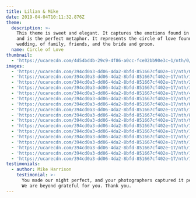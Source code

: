 ```yaml
---
title: Lilian & Mike
date: 2019-04-04T10:11:32.876Z
theme:
  description: >-
    This theme is sweet and elegant. It captures the emotions found in a wedding
    and is the perfect metaphor. It represents the circle of love found within a
    wedding, of family, friends, and the bride and groom.
  name: Circle of Love
thumbnail:
  - 'https://ucarecdn.com/4d54bd4b-29c9-4f86-a0cc-fce02bb90e3c~1/nth/0/'
images:
  - 'https://ucarecdn.com/394cd0a3-dd06-4da2-8bfd-851667cf402e~17/nth/0/'
  - 'https://ucarecdn.com/394cd0a3-dd06-4da2-8bfd-851667cf402e~17/nth/1/'
  - 'https://ucarecdn.com/394cd0a3-dd06-4da2-8bfd-851667cf402e~17/nth/2/'
  - 'https://ucarecdn.com/394cd0a3-dd06-4da2-8bfd-851667cf402e~17/nth/3/'
  - 'https://ucarecdn.com/394cd0a3-dd06-4da2-8bfd-851667cf402e~17/nth/4/'
  - 'https://ucarecdn.com/394cd0a3-dd06-4da2-8bfd-851667cf402e~17/nth/5/'
  - 'https://ucarecdn.com/394cd0a3-dd06-4da2-8bfd-851667cf402e~17/nth/6/'
  - 'https://ucarecdn.com/394cd0a3-dd06-4da2-8bfd-851667cf402e~17/nth/7/'
  - 'https://ucarecdn.com/394cd0a3-dd06-4da2-8bfd-851667cf402e~17/nth/8/'
  - 'https://ucarecdn.com/394cd0a3-dd06-4da2-8bfd-851667cf402e~17/nth/9/'
  - 'https://ucarecdn.com/394cd0a3-dd06-4da2-8bfd-851667cf402e~17/nth/10/'
  - 'https://ucarecdn.com/394cd0a3-dd06-4da2-8bfd-851667cf402e~17/nth/11/'
  - 'https://ucarecdn.com/394cd0a3-dd06-4da2-8bfd-851667cf402e~17/nth/12/'
  - 'https://ucarecdn.com/394cd0a3-dd06-4da2-8bfd-851667cf402e~17/nth/13/'
  - 'https://ucarecdn.com/394cd0a3-dd06-4da2-8bfd-851667cf402e~17/nth/14/'
  - 'https://ucarecdn.com/394cd0a3-dd06-4da2-8bfd-851667cf402e~17/nth/15/'
  - 'https://ucarecdn.com/394cd0a3-dd06-4da2-8bfd-851667cf402e~17/nth/16/'
testimonials:
  - author: Mike Harrison
    testimonial: >-
      You made our night perfect, and your photographers captured it perfectly.
      We are beyond grateful for you. Thank you.
---
```


